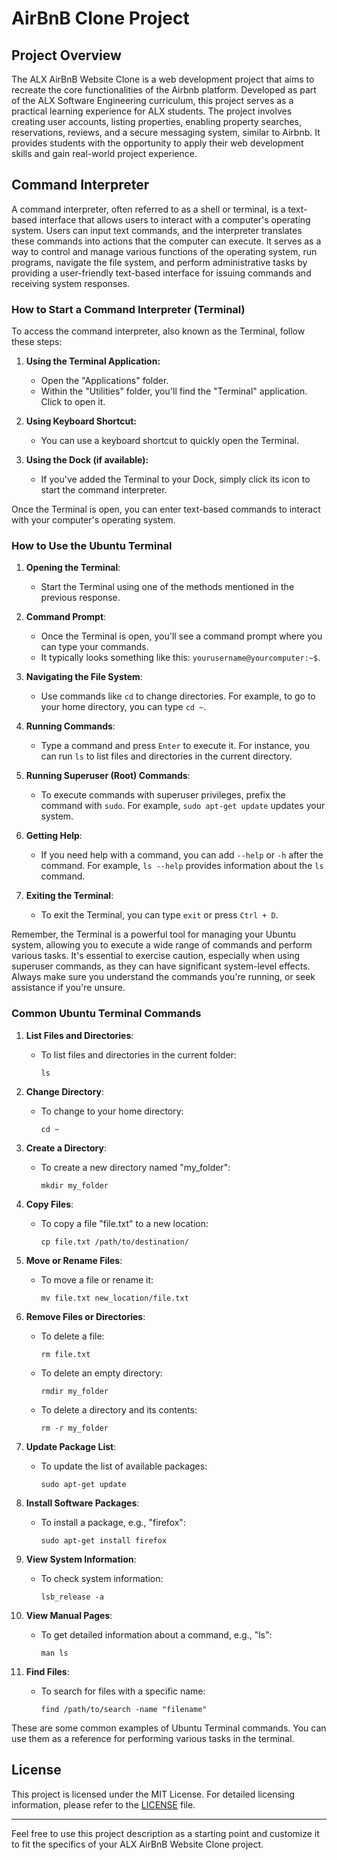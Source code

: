 # AirBnB Clone Project

## Project Overview

The ALX AirBnB Website Clone is a web development project that aims to recreate the core functionalities of the Airbnb platform. Developed as part of the ALX Software Engineering curriculum, this project serves as a practical learning experience for ALX students. The project involves creating user accounts, listing properties, enabling property searches, reservations, reviews, and a secure messaging system, similar to Airbnb. It provides students with the opportunity to apply their web development skills and gain real-world project experience.

## Command Interpreter

A command interpreter, often referred to as a shell or terminal, is a text-based interface that allows users to interact with a computer's operating system. Users can input text commands, and the interpreter translates these commands into actions that the computer can execute. It serves as a way to control and manage various functions of the operating system, run programs, navigate the file system, and perform administrative tasks by providing a user-friendly text-based interface for issuing commands and receiving system responses.

### How to Start a Command Interpreter (Terminal)

To access the command interpreter, also known as the Terminal, follow these steps:

1. **Using the Terminal Application:**
   - Open the "Applications" folder.
   - Within the "Utilities" folder, you'll find the "Terminal" application. Click to open it.

2. **Using Keyboard Shortcut:**
   - You can use a keyboard shortcut to quickly open the Terminal.

3. **Using the Dock (if available):**
   - If you've added the Terminal to your Dock, simply click its icon to start the command interpreter.

Once the Terminal is open, you can enter text-based commands to interact with your computer's operating system.

### How to Use the Ubuntu Terminal

1. **Opening the Terminal**:

   - Start the Terminal using one of the methods mentioned in the previous response.

2. **Command Prompt**:

   - Once the Terminal is open, you'll see a command prompt where you can type your commands.
   - It typically looks something like this: `yourusername@yourcomputer:~$`.

3. **Navigating the File System**:

   - Use commands like `cd` to change directories. For example, to go to your home directory, you can type `cd ~`.

4. **Running Commands**:

   - Type a command and press `Enter` to execute it. For instance, you can run `ls` to list files and directories in the current directory.

5. **Running Superuser (Root) Commands**:

   - To execute commands with superuser privileges, prefix the command with `sudo`. For example, `sudo apt-get update` updates your system.

6. **Getting Help**:

   - If you need help with a command, you can add `--help` or `-h` after the command. For example, `ls --help` provides information about the `ls` command.

7. **Exiting the Terminal**:

   - To exit the Terminal, you can type `exit` or press `Ctrl + D`.

Remember, the Terminal is a powerful tool for managing your Ubuntu system, allowing you to execute a wide range of commands and perform various tasks. It's essential to exercise caution, especially when using superuser commands, as they can have significant system-level effects. Always make sure you understand the commands you're running, or seek assistance if you're unsure.

### Common Ubuntu Terminal Commands

1. **List Files and Directories**:
   - To list files and directories in the current folder:
     ```shell
     ls
     ```

2. **Change Directory**:
   - To change to your home directory:
     ```shell
     cd ~
     ```

3. **Create a Directory**:
   - To create a new directory named "my_folder":
     ```shell
     mkdir my_folder
     ```

4. **Copy Files**:
   - To copy a file "file.txt" to a new location:
     ```shell
     cp file.txt /path/to/destination/
     ```

5. **Move or Rename Files**:
   - To move a file or rename it:
     ```shell
     mv file.txt new_location/file.txt
     ```

6. **Remove Files or Directories**:
   - To delete a file:
     ```shell
     rm file.txt
     ```
   - To delete an empty directory:
     ```shell
     rmdir my_folder
     ```
   - To delete a directory and its contents:
     ```shell
     rm -r my_folder
     ```

7. **Update Package List**:
   - To update the list of available packages:
     ```shell
     sudo apt-get update
     ```

8. **Install Software Packages**:
   - To install a package, e.g., "firefox":
     ```shell
     sudo apt-get install firefox
     ```

9. **View System Information**:
   - To check system information:
     ```shell
     lsb_release -a
     ```

10. **View Manual Pages**:
    - To get detailed information about a command, e.g., "ls":
      ```shell
      man ls
      ```

11. **Find Files**:
    - To search for files with a specific name:
      ```shell
      find /path/to/search -name "filename"
      ```

These are some common examples of Ubuntu Terminal commands. You can use them as a reference for performing various tasks in the terminal.

## License

This project is licensed under the MIT License. For detailed licensing information, please refer to the [LICENSE](LICENSE) file.

---

Feel free to use this project description as a starting point and customize it to fit the specifics of your ALX AirBnB Website Clone project.

